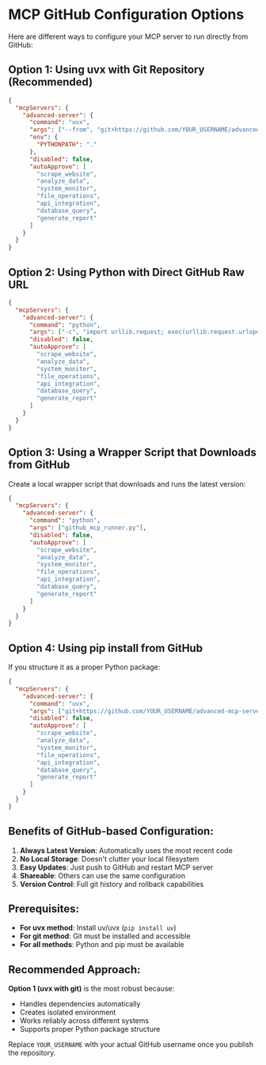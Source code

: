 # MCP GitHub Configuration Options

Here are different ways to configure your MCP server to run directly from GitHub:

## Option 1: Using uvx with Git Repository (Recommended)

```json
{
  "mcpServers": {
    "advanced-server": {
      "command": "uvx",
      "args": ["--from", "git+https://github.com/YOUR_USERNAME/advanced-mcp-server.git", "python", "advanced_mcp_server.py"],
      "env": {
        "PYTHONPATH": "."
      },
      "disabled": false,
      "autoApprove": [
        "scrape_website", 
        "analyze_data", 
        "system_monitor",
        "file_operations",
        "api_integration", 
        "database_query",
        "generate_report"
      ]
    }
  }
}
```

## Option 2: Using Python with Direct GitHub Raw URL

```json
{
  "mcpServers": {
    "advanced-server": {
      "command": "python",
      "args": ["-c", "import urllib.request; exec(urllib.request.urlopen('https://raw.githubusercontent.com/YOUR_USERNAME/advanced-mcp-server/main/advanced_mcp_server.py').read())"],
      "disabled": false,
      "autoApprove": [
        "scrape_website", 
        "analyze_data", 
        "system_monitor",
        "file_operations",
        "api_integration", 
        "database_query",
        "generate_report"
      ]
    }
  }
}
```

## Option 3: Using a Wrapper Script that Downloads from GitHub

Create a local wrapper script that downloads and runs the latest version:

```json
{
  "mcpServers": {
    "advanced-server": {
      "command": "python",
      "args": ["github_mcp_runner.py"],
      "disabled": false,
      "autoApprove": [
        "scrape_website", 
        "analyze_data", 
        "system_monitor",
        "file_operations",
        "api_integration", 
        "database_query",
        "generate_report"
      ]
    }
  }
}
```

## Option 4: Using pip install from GitHub

If you structure it as a proper Python package:

```json
{
  "mcpServers": {
    "advanced-server": {
      "command": "uvx",
      "args": ["git+https://github.com/YOUR_USERNAME/advanced-mcp-server.git"],
      "disabled": false,
      "autoApprove": [
        "scrape_website", 
        "analyze_data", 
        "system_monitor",
        "file_operations",
        "api_integration", 
        "database_query",
        "generate_report"
      ]
    }
  }
}
```

## Benefits of GitHub-based Configuration:

1. **Always Latest Version**: Automatically uses the most recent code
2. **No Local Storage**: Doesn't clutter your local filesystem
3. **Easy Updates**: Just push to GitHub and restart MCP server
4. **Shareable**: Others can use the same configuration
5. **Version Control**: Full git history and rollback capabilities

## Prerequisites:

- **For uvx method**: Install uv/uvx (`pip install uv`)
- **For git method**: Git must be installed and accessible
- **For all methods**: Python and pip must be available

## Recommended Approach:

**Option 1 (uvx with git)** is the most robust because:
- Handles dependencies automatically
- Creates isolated environment
- Works reliably across different systems
- Supports proper Python package structure

Replace `YOUR_USERNAME` with your actual GitHub username once you publish the repository.